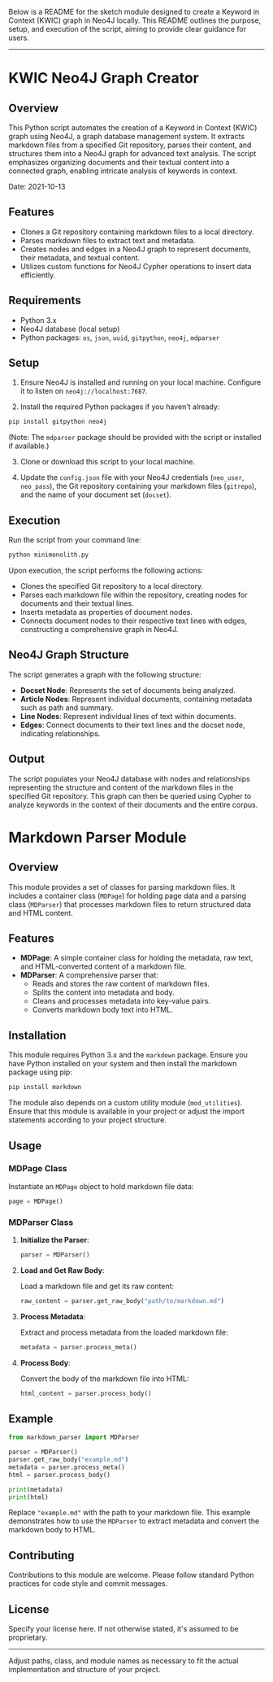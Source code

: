 Below is a README for the sketch module designed to create a Keyword in Context (KWIC) graph in Neo4J locally. This README outlines the purpose, setup, and execution of the script, aiming to provide clear guidance for users.

---

# KWIC Neo4J Graph Creator

## Overview

This Python script automates the creation of a Keyword in Context (KWIC) graph using Neo4J, a graph database management system. It extracts markdown files from a specified Git repository, parses their content, and structures them into a Neo4J graph for advanced text analysis. The script emphasizes organizing documents and their textual content into a connected graph, enabling intricate analysis of keywords in context.

Date: 2021-10-13

## Features

- Clones a Git repository containing markdown files to a local directory.
- Parses markdown files to extract text and metadata.
- Creates nodes and edges in a Neo4J graph to represent documents, their metadata, and textual content.
- Utilizes custom functions for Neo4J Cypher operations to insert data efficiently.

## Requirements

- Python 3.x
- Neo4J database (local setup)
- Python packages: `os`, `json`, `uuid`, `gitpython`, `neo4j`, `mdparser`

## Setup

1. Ensure Neo4J is installed and running on your local machine. Configure it to listen on `neo4j://localhost:7687`.

2. Install the required Python packages if you haven't already:

```bash
pip install gitpython neo4j
```

(Note: The `mdparser` package should be provided with the script or installed if available.)

3. Clone or download this script to your local machine.

4. Update the `config.json` file with your Neo4J credentials (`neo_user`, `neo_pass`), the Git repository containing your markdown files (`gitrepo`), and the name of your document set (`docset`).

## Execution

Run the script from your command line:

```bash
python minimonolith.py
```

Upon execution, the script performs the following actions:

- Clones the specified Git repository to a local directory.
- Parses each markdown file within the repository, creating nodes for documents and their textual lines.
- Inserts metadata as properties of document nodes.
- Connects document nodes to their respective text lines with edges, constructing a comprehensive graph in Neo4J.

## Neo4J Graph Structure

The script generates a graph with the following structure:

- **Docset Node**: Represents the set of documents being analyzed.
- **Article Nodes**: Represent individual documents, containing metadata such as path and summary.
- **Line Nodes**: Represent individual lines of text within documents.
- **Edges**: Connect documents to their text lines and the docset node, indicating relationships.

## Output

The script populates your Neo4J database with nodes and relationships representing the structure and content of the markdown files in the specified Git repository. This graph can then be queried using Cypher to analyze keywords in the context of their documents and the entire corpus.

# Markdown Parser Module

## Overview

This module provides a set of classes for parsing markdown files. It includes a container class (`MDPage`) for holding page data and a parsing class (`MDParser`) that processes markdown files to return structured data and HTML content.

## Features

- **MDPage**: A simple container class for holding the metadata, raw text, and HTML-converted content of a markdown file.
- **MDParser**: A comprehensive parser that:
  - Reads and stores the raw content of markdown files.
  - Splits the content into metadata and body.
  - Cleans and processes metadata into key-value pairs.
  - Converts markdown body text into HTML.

## Installation

This module requires Python 3.x and the `markdown` package. Ensure you have Python installed on your system and then install the markdown package using pip:

```bash
pip install markdown
```

The module also depends on a custom utility module (`mod_utilities`). Ensure that this module is available in your project or adjust the import statements according to your project structure.

## Usage

### MDPage Class

Instantiate an `MDPage` object to hold markdown file data:

```python
page = MDPage()
```

### MDParser Class

1. **Initialize the Parser**:
   
   ```python
   parser = MDParser()
   ```

2. **Load and Get Raw Body**:
   
   Load a markdown file and get its raw content:

   ```python
   raw_content = parser.get_raw_body("path/to/markdown.md")
   ```

3. **Process Metadata**:
   
   Extract and process metadata from the loaded markdown file:

   ```python
   metadata = parser.process_meta()
   ```

4. **Process Body**:
   
   Convert the body of the markdown file into HTML:

   ```python
   html_content = parser.process_body()
   ```

## Example

```python
from markdown_parser import MDParser

parser = MDParser()
parser.get_raw_body("example.md")
metadata = parser.process_meta()
html = parser.process_body()

print(metadata)
print(html)
```

Replace `"example.md"` with the path to your markdown file. This example demonstrates how to use the `MDParser` to extract metadata and convert the markdown body to HTML.

## Contributing

Contributions to this module are welcome. Please follow standard Python practices for code style and commit messages.

## License

Specify your license here. If not otherwise stated, it's assumed to be proprietary.

---

Adjust paths, class, and module names as necessary to fit the actual implementation and structure of your project.